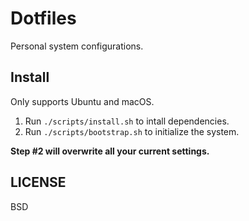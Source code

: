 # Dotfiles

Personal system configurations.

## Install

Only supports Ubuntu and macOS.

1. Run `./scripts/install.sh` to intall dependencies.
2. Run `./scripts/bootstrap.sh` to initialize the system.

**Step #2 will overwrite all your current settings.**

## LICENSE

BSD
